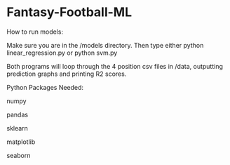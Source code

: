 # Fantasy-Football-ML

How to run models:

Make sure you are in the /models directory.
Then type either python linear_regression.py or python svm.py

Both programs will loop through the 4 position csv files in /data, outputting prediction graphs and printing R2 scores.



Python Packages Needed:

numpy

pandas

sklearn

matplotlib

seaborn
